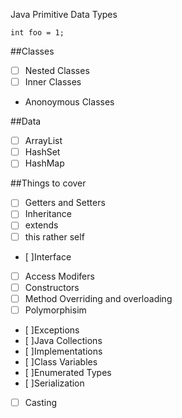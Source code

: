 

Java Primitive Data Types

```
int foo = 1;
```




##Classes
-[ ]  Nested Classes
-[ ] Inner Classes
* Anonoymous Classes

##Data
-[ ] ArrayList
-[ ] HashSet
-[ ] HashMap

##Things to cover
- [ ] Getters and Setters
- [ ] Inheritance
- [ ] extends
- [ ] this rather self
- [ ]Interface
- [ ] Access Modifers
- [ ] Constructors
- [ ] Method Overriding and overloading
- [ ] Polymorphisim
- [ ]Exceptions
- [ ]Java Collections
- [ ]Implementations
- [ ]Class Variables
- [ ]Enumerated Types
- [ ]Serialization
- [ ] Casting
